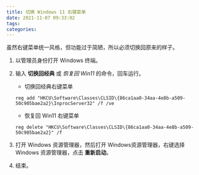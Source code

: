 ```yaml
---
title: 切换 Windows 11 右键菜单
date: 2021-11-07 09:33:02
tags:
categories:
---
```


虽然右键菜单统一风格，但功能过于简陋，所以必须切换回原来的样子。

<!--more-->

1. 以管理员身份打开 Windows 终端。

2. 输入 **切换回经典** 或 *恢复回 Win11* 的命令，回车运行。

    - 切换回经典右键菜单

    `reg add "HKCU\Software\Classes\CLSID\{86ca1aa0-34aa-4e8b-a509-50c905bae2a2}\InprocServer32" /f /ve`

    - 恢复回 Win11 右键菜单

    `reg delete "HKCU\Software\Classes\CLSID\{86ca1aa0-34aa-4e8b-a509-50c905bae2a2}" /f`

3. 打开 Windows 资源管理器，然后打开 Windows资源管理器，右键选择 Windows 资源管理器，点击 **重新启动**。

4. 结束。